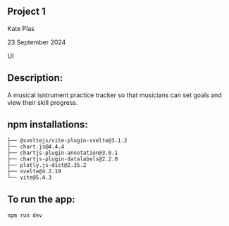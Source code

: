 ## Project 1 
Kate Plas

23 September 2024

UI 


## Description:
A musical isntrument practice tracker so that musicians can set goals and view their skill progress. 

## npm installations: 
``` 
├── @sveltejs/vite-plugin-svelte@3.1.2
├── chart.js@4.4.4
├── chartjs-plugin-annotation@3.0.1
├── chartjs-plugin-datalabels@2.2.0
├── plotly.js-dist@2.35.2
├── svelte@4.2.19
└── vite@5.4.3
```

## To run the app: 

``` npm run dev ```